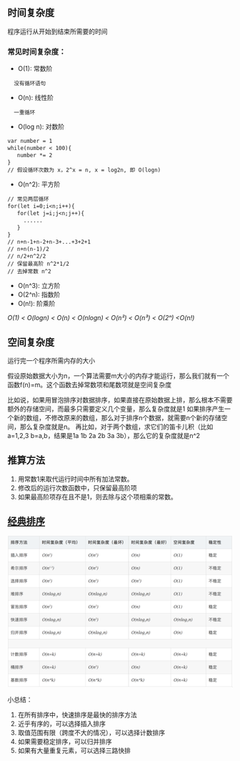 ## 时间复杂度
程序运行从开始到结束所需要的时间

### 常见时间复杂度：
- O(1): 常数阶 
```
  没有循环语句
 ```
- O(n): 线性阶 
```
  一重循环
 ```
 - O(log n): 对数阶
 ```
 var number = 1
while(number < 100){
    number *= 2
}
// 假设循环次数为 x，2^x = n, x = log2n, 即 O(logn)
 ```
 - O(n^2): 平方阶
 ```
// 常见两层循环
for(let i=0;i<n;i++){
    for(let j=i;j<n;j++){
      ......
    }
}
// n+n-1+n-2+n-3+...+3+2+1
// n+n(n-1)/2
// n/2+n^2/2
// 保留最高阶 n^2*1/2
// 去掉常数 n^2
 ```
 - O(n^3): 立方阶
 - O(2^n): 指数阶
 - O(n!):  阶乘阶 
 
 *O(1) < O(logn) < O(n) < O(nlogn) < O(n²) < O(n³) < O(2ⁿ) <O(n!)*
 
## 空间复杂度
运行完一个程序所需内存的大小

假设原始数据大小为n，一个算法需要m大小的内存才能运行，那么我们就有一个函数f(n)=m。这个函数去掉常数项和尾数项就是空间复杂度

比如说，如果用冒泡排序对数据排序，如果直接在原始数据上排，那么根本不需要额外的存储空间，而最多只需要定义几个变量，那么复杂度就是1
如果排序产生一个新的数组，不修改原来的数组，那么对于排序n个数据，就需要n个新的存储空间，那么复杂度就是n。
再比如，对于两个数组，求它们的笛卡儿积（比如a=1,2,3 b=a,b，结果是1a 1b 2a 2b 3a 3b），那么它的复杂度就是n^2

## 推算方法
1. 用常数1来取代运行时间中所有加法常数。
2. 修改后的运行次数函数中，只保留最高阶项
3. 如果最高阶项存在且不是1，则去除与这个项相乘的常数。


## [经典排序](https://github.com/chun1hao/MyBlog/blob/master/algorithm/sort.js)

![image](https://github.com/chun1hao/MyBlog/blob/master/algorithm/%E5%A4%8D%E6%9D%82%E5%BA%A6.png)
  
小总结：
1. 在所有排序中，快速排序是最快的排序方法
2. 近乎有序的，可以选择插入排序
3. 取值范围有限（跨度不大的情况），可以选择计数排序
4. 如果需要稳定排序，可以归并排序
5. 如果有大量重复元素，可以选择三路快排
